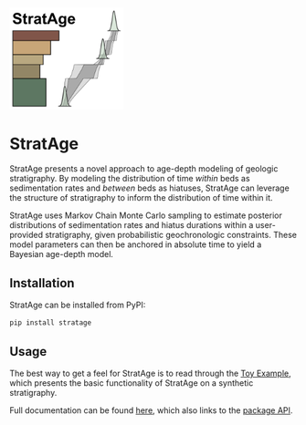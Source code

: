 <img src='https://github.com/sarttiso/stratage/raw/main/graphics/logo.png' alt="Logo for StratAge, featuring a stylized geological stratigraphy on the left with stacked layers in shades of brown and green, and a probabilistic age-depth envelope on the right, with probability distributions corresponding to geochronology overlain." width="200px">

# StratAge

StratAge presents a novel approach to age-depth modeling of geologic stratigraphy. By modeling the distribution of time *within* beds as sedimentation rates and *between* beds as hiatuses, StratAge can leverage the structure of stratigraphy to inform the distribution of time within it.

StratAge uses Markov Chain Monte Carlo sampling to estimate posterior distributions of sedimentation rates and hiatus durations within a user-provided stratigraphy, given probabilistic geochronologic constraints. These model parameters can then be anchored in absolute time to yield a Bayesian age-depth model.

## Installation

StratAge can be installed from PyPI:

```bash
pip install stratage
```

## Usage

The best way to get a feel for StratAge is to read through the [Toy Example](https://adrian.tasistro-hart.com/stratage/toy-example.html), which presents the basic functionality of StratAge on a synthetic stratigraphy.

Full documentation can be found [here](https://adrian.tasistro-hart.com/stratage/), which also links to the [package API](https://adrian.tasistro-hart.com/stratage/api/modules.html).